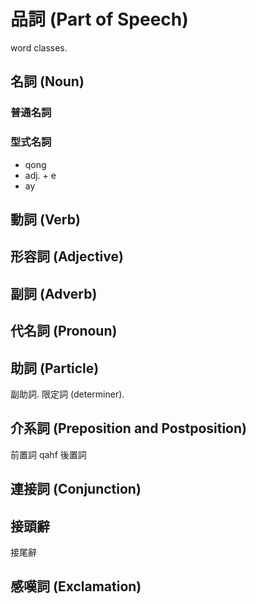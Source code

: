 # 品詞 (Part of Speech)

word classes.

## 名詞 (Noun)

### 普通名詞

### 型式名詞

* qong
* adj. + e
* ay

## 動詞 (Verb)

## 形容詞 (Adjective)

## 副詞 (Adverb)

## 代名詞 (Pronoun)

## 助詞 (Particle)

副助詞. 限定詞 (determiner).

## 介系詞 (Preposition and Postposition)

前置詞 qahf 後置詞

## 連接詞 (Conjunction)

## 接頭辭

接尾辭

## 感嘆詞 (Exclamation)

